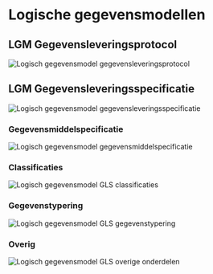 # Logische gegevensmodellen

## LGM Gegevensleveringsprotocol

![](glp.uml.svg "Logisch gegevensmodel gegevensleveringsprotocol")

## LGM Gegevensleveringsspecificatie

![](gegevensleveringsspecificatie.uml.svg "Logisch gegevensmodel gegevensleveringsspecificatie")

### Gegevensmiddelspecificatie

![](gls_gls_gms.uml.svg "Logisch gegevensmodel gegevensmiddelspecificatie")

### Classificaties

![](classificaties.uml.svg "Logisch gegevensmodel GLS classificaties")

### Gegevenstypering

![](gls_gls_gms.uml.svg "Logisch gegevensmodel GLS gegevenstypering")

### Overig

![](gls_overig.uml.svg "Logisch gegevensmodel GLS overige onderdelen")
